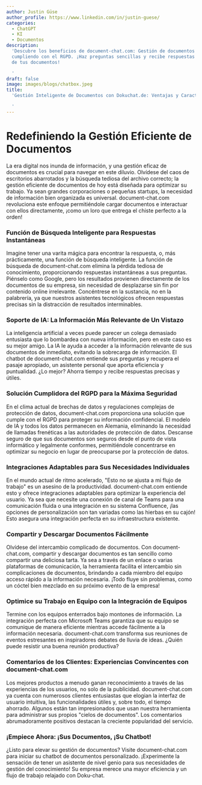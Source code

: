 ```yaml
---
author: Justin Güse
author_profile: https://www.linkedin.com/in/justin-guese/
categories:
  - ChatGPT
  - KI
  - Documentos
description:
  'Descubre los beneficios de document-chat.com: Gestión de documentos con IA,
  cumpliendo con el RGPD. ¡Haz preguntas sencillas y recibe respuestas precisas directamente
  de tus documentos!

  '
draft: false
image: images/blogs/chatbox.jpeg
title:
  'Gestión Inteligente de Documentos con Dokuchat.de: Ventajas y Características

  '
---
```


# Redefiniendo la Gestión Eficiente de Documentos

La era digital nos inunda de información, y una gestión eficaz de documentos es crucial para navegar en este diluvio. Olvídese del caos de escritorios abarrotados y la búsqueda tediosa del archivo correcto; la gestión eficiente de documentos de hoy está diseñada para optimizar su trabajo. Ya sean grandes corporaciones o pequeñas startups, la necesidad de información bien organizada es universal. document-chat.com revoluciona este enfoque permitiéndole cargar documentos e interactuar con ellos directamente, ¡como un loro que entrega el chiste perfecto a la orden!

### Función de Búsqueda Inteligente para Respuestas Instantáneas

Imagine tener una varita mágica para encontrar la respuesta, o, más prácticamente, una función de búsqueda inteligente. La función de búsqueda de document-chat.com elimina la pérdida tediosa de conocimiento, proporcionando respuestas instantáneas a sus preguntas. Piénselo como Google, pero los resultados provienen directamente de los documentos de su empresa, sin necesidad de desplazarse sin fin por contenido online irrelevante. Concéntrese en la sustancia, no en la palabrería, ya que nuestros asistentes tecnológicos ofrecen respuestas precisas sin la distracción de resultados interminables.

### Soporte de IA: La Información Más Relevante de Un Vistazo

La inteligencia artificial a veces puede parecer un colega demasiado entusiasta que lo bombardea con nueva información, pero en este caso es su mejor amigo. La IA le ayuda a acceder a la información relevante de sus documentos de inmediato, evitando la sobrecarga de información. El chatbot de document-chat.com entiende sus preguntas y recupera el pasaje apropiado, un asistente personal que aporta eficiencia y puntualidad. ¿Lo mejor? Ahorra tiempo y recibe respuestas precisas y útiles.

### Solución Cumplidora del RGPD para la Máxima Seguridad

En el clima actual de brechas de datos y regulaciones complejas de protección de datos, document-chat.com proporciona una solución que cumple con el RGPD para proteger su información confidencial. El modelo de IA y todos los datos permanecen en Alemania, eliminando la necesidad de llamadas frenéticas a las autoridades de protección de datos. Descanse seguro de que sus documentos son seguros desde el punto de vista informático y legalmente conformes, permitiéndole concentrarse en optimizar su negocio en lugar de preocuparse por la protección de datos.

### Integraciones Adaptables para Sus Necesidades Individuales

En el mundo actual de ritmo acelerado, "Esto no se ajusta a mi flujo de trabajo" es un asesino de la productividad. document-chat.com entiende esto y ofrece integraciones adaptables para optimizar la experiencia del usuario. Ya sea que necesite una conexión de canal de Teams para una comunicación fluida o una integración en su sistema Confluence, ¡las opciones de personalización son tan variadas como las hierbas en su cajón! Esto asegura una integración perfecta en su infraestructura existente.

### Compartir y Descargar Documentos Fácilmente

Olvídese del intercambio complicado de documentos. Con document-chat.com, compartir y descargar documentos es tan sencillo como compartir una deliciosa tarta. Ya sea a través de un enlace o varias plataformas de comunicación, la herramienta facilita el intercambio sin complicaciones de documentos, brindando a cada miembro del equipo acceso rápido a la información necesaria. ¡Todo fluye sin problemas, como un cóctel bien mezclado en su próximo evento de la empresa!

### Optimice su Trabajo en Equipo con la Integración de Equipos

Termine con los equipos enterrados bajo montones de información. La integración perfecta con Microsoft Teams garantiza que su equipo se comunique de manera eficiente mientras accede fácilmente a la información necesaria. document-chat.com transforma sus reuniones de eventos estresantes en inspiradores debates de lluvia de ideas. ¿Quién puede resistir una buena reunión productiva?

### Comentarios de los Clientes: Experiencias Convincentes con document-chat.com

Los mejores productos a menudo ganan reconocimiento a través de las experiencias de los usuarios, no solo de la publicidad. document-chat.com ya cuenta con numerosos clientes entusiastas que elogian la interfaz de usuario intuitiva, las funcionalidades útiles y, sobre todo, el tiempo ahorrado. Algunos están tan impresionados que usan nuestra herramienta para administrar sus propios "cielos de documentos". Los comentarios abrumadoramente positivos destacan la creciente popularidad del servicio.

### ¡Empiece Ahora: ¡Sus Documentos, ¡Su Chatbot!

¿Listo para elevar su gestión de documentos? Visite document-chat.com para iniciar su chatbot de documentos personalizado. ¡Experimente la sensación de tener un asistente de nivel genio para sus necesidades de gestión del conocimiento! Su empresa merece una mayor eficiencia y un flujo de trabajo relajado con Doku-chat.
